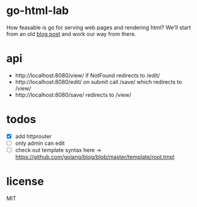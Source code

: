 # go-html-lab
How feasable is go for serving web pages and rendering html? We'll start from an old [blog post](https://golang.org/doc/articles/wiki/) and work our way from there.

# api
- http://localhost:8080/view/<page>
	if NotFound
		redirects to /edit/<page>
- http://localhost:8080/edit/<page>
	on submit
		call /save/<page>
			which redirects to /view/<page>
- http://localhost:8080/save/<page>
		redirects to /view/<page>

# todos
- [x] add httprouter
- [ ] only admin can edit
- [ ] check out template syntax here -> https://github.com/golang/blog/blob/master/template/root.tmpl

# license
MIT
